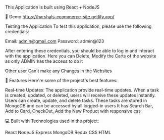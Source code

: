 This Application is built using React + NodeJS 

🚀 Demo
https://harshals-ecommerce-site.netlify.app/

Testing the Application
To test this application, please use the following credentials:

Email: admin@gmail.com
Password: admin@123

After entering these credentials, you should be able to log in and interact with the application.
Here you can Delete, Modify the Carts of the website as only ADMIN has the access to do it 

Other user Can't make any Changes in the Websites

🧐 Features
Here're some of the project's best features:

Real-time Updates: The application provide real-time updates.
When a task is created, updated, or deleted, users will receive these updates instantly.
Users can create, update, and delete tasks. These tasks are stored in MongoDB and can be accessed by all logged-in users
It has Search Bar, Add to Card, CheckOut, Add the New Product with responsive css

💻 Built with
Technologies used in the project:

React
NodeJS
Express
MongoDB
Redux
CSS
HTML
